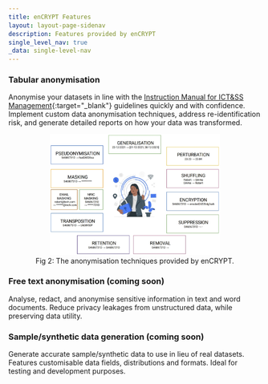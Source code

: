 ```yaml
---
title: enCRYPT Features
layout: layout-page-sidenav
description: Features provided by enCRYPT
single_level_nav: true
_data: single-level-nav
---
```


### Tabular anonymisation

Anonymise your datasets in line with the [Instruction Manual for ICT&SS Management](/guidelines/standards-and-best-practices/instruction-manual-for-ict-ss-management.html){:target="_blank"} guidelines quickly and with confidence. Implement custom data anonymisation techniques, address re-identification risk, and generate detailed reports on how your data was transformed.

<figure style="text-align: center">
  <img src="/assets/img/enCRYPT-fig-2.jpg" width="80%" height="80%" alt="Fig 2: The anonymisation techniques provided by enCRYPT."/>
	  <figcaption>Fig 2: The anonymisation techniques provided by enCRYPT.
</figcaption>
</figure>

### Free text anonymisation (coming soon)

Analyse, redact, and anonymise sensitive information in text and word documents. Reduce privacy leakages from unstructured data, while preserving data utility.

### Sample/synthetic data generation (coming soon)

Generate accurate sample/synthetic data to use in lieu of real datasets. Features customisable data fields, distributions and formats. Ideal for testing and development purposes.


